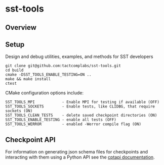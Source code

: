 # sst-tools

## Overview

## Setup
Design and debug utilities, examples, and methods for SST developers

    git clone git@github.com:tactcomplabs/sst-tools.git
    cd build
    cmake -DSST_TOOLS_ENABLE_TESTING=ON ..
    make && make install
    ctest


CMake configuration options include:

    SST_TOOLS_MPI            - Enable MPI for testing if available (OFF)
    SST_TOOLS_SOCKETS        - Enable tests, like CLIDBG, that require sockets (ON)
    SST_TOOLS_CLEAN_TESTS    - delete saved checkpoint directories (ON)
    SST_TOOLS_ENABLE_TESTING - enable all tests (OFF)
    SST_TOOLS_WERROR         - enabled -Werror compile flag (ON)

## Checkpoint API
For information on generating json schema files for checkpoints and interacting with them using a Python API see the [cptapi documentation](test/cptapi/README.md).
